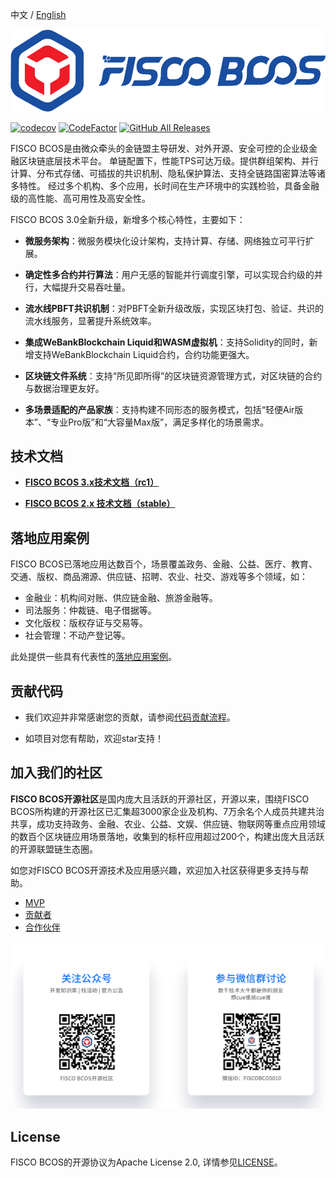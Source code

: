 中文 / [English](docs/README_EN.md)

![](./docs/FISCO_BCOS_Logo.svg)

[![codecov](https://codecov.io/gh/FISCO-BCOS/FISCO-BCOS/branch/master/graph/badge.svg)](https://codecov.io/gh/FISCO-BCOS/FISCO-BCOS)
[![CodeFactor](https://www.codefactor.io/repository/github/fisco-bcos/FISCO-BCOS/badge)](https://www.codefactor.io/repository/github/fisco-bcos/FISCO-BCOS)
[![GitHub All Releases](https://img.shields.io/github/downloads/FISCO-BCOS/FISCO-BCOS/total.svg)](https://github.com/FISCO-BCOS/FISCO-BCOS)

FISCO BCOS是由微众牵头的金链盟主导研发、对外开源、安全可控的企业级金融区块链底层技术平台。
单链配置下，性能TPS可达万级。提供群组架构、并行计算、分布式存储、可插拔的共识机制、隐私保护算法、支持全链路国密算法等诸多特性。
经过多个机构、多个应用，长时间在生产环境中的实践检验，具备金融级的高性能、高可用性及高安全性。

FISCO BCOS 3.0全新升级，新增多个核心特性，主要如下：

- **微服务架构**：微服务模块化设计架构，支持计算、存储、网络独立可平行扩展。

- **确定性多合约并行算法**：用户无感的智能并行调度引擎，可以实现合约级的并行，大幅提升交易吞吐量。

- **流水线PBFT共识机制**：对PBFT全新升级改版，实现区块打包、验证、共识的流水线服务，显著提升系统效率。

- **集成WeBankBlockchain Liquid和WASM虚拟机**：支持Solidity的同时，新增支持WeBankBlockchain Liquid合约，合约功能更强大。

- **区块链文件系统**：支持“所见即所得”的区块链资源管理方式，对区块链的合约与数据治理更友好。

- **多场景适配的产品家族**：支持构建不同形态的服务模式，包括“轻便Air版本”、“专业Pro版”和“大容量Max版”，满足多样化的场景需求。

## 技术文档

- **[FISCO BCOS 3.x技术文档（rc1）](https://fisco-bcos-doc.readthedocs.io/zh_CN/latest/)**

- **[FISCO BCOS 2.x 技术文档（stable）](https://fisco-bcos-documentation.readthedocs.io/zh_CN/latest/)**


## 落地应用案例

FISCO BCOS已落地应用达数百个，场景覆盖政务、金融、公益、医疗、教育、交通、版权、商品溯源、供应链、招聘、农业、社交、游戏等多个领域，如：

- 金融业：机构间对账、供应链金融、旅游金融等。
- 司法服务：仲裁链、电子借据等。
- 文化版权：版权存证与交易等。
- 社会管理：不动产登记等。

此处提供一些具有代表性的[落地应用案例](https://mp.weixin.qq.com/s/RJwRMChWt6mhJrysyBLAmA)。

## 贡献代码

- 我们欢迎并非常感谢您的贡献，请参阅[代码贡献流程](https://mp.weixin.qq.com/s/_w_auH8X4SQQWO3lhfNrbQ)。

- 如项目对您有帮助，欢迎star支持！

## 加入我们的社区

**FISCO BCOS开源社区**是国内庞大且活跃的开源社区，开源以来，围绕FISCO BCOS所构建的开源社区已汇集超3000家企业及机构、7万余名个人成员共建共治共享，成功支持政务、金融、农业、公益、文娱、供应链、物联网等重点应用领域的数百个区块链应用场景落地，收集到的标杆应用超过200个，构建出庞大且活跃的开源联盟链生态圈。

如您对FISCO BCOS开源技术及应用感兴趣，欢迎加入社区获得更多支持与帮助。
- [MVP](https://www.fisco.com.cn/news_6/494.html)
- [贡献者](https://www.fisco.com.cn/news_6/510.html)
- [合作伙伴](https://www.fisco.com.cn/news_6/492.html)


![](https://raw.githubusercontent.com/FISCO-BCOS/LargeFiles/master/images/QR_image.png)

## License

FISCO BCOS的开源协议为Apache License 2.0, 详情参见[LICENSE](LICENSE)。
